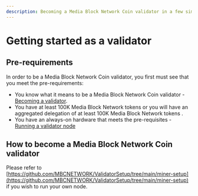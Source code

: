 ```yaml
---
description: Becoming a Media Block Network Coin validator in a few simple steps
---
```


# Getting started as a validator

## Pre-requirements

In order to be a Media Block Network Coin validator, you first must see that you meet the pre-requirements:

* You know what it means to be a Media Block Network Coin validator - [Becoming a validator](how-to-become-a-validator.md#what-it-means-to-be-a-validator).
* You have at least 100K Media Block Network tokens or you will have an aggregated delegation of at least 100K Media Block Network tokens .
* You have an always-on hardware that meets the pre-requisites - [Running a validator node](run-your-own-validator.md#pre-requisites)

## How to become a Media Block Network Coin validator

Please refer to [https://github.com/MBCNETWORK/ValidatorSetup/tree/main/miner-setup](https://github.com/MBCNETWORK/ValidatorSetup/tree/main/miner-setup) if you wish to run your own node.

